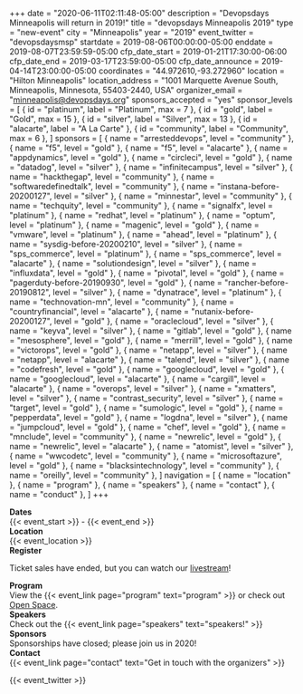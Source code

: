 +++
date = "2020-06-11T02:11:48-05:00"
description = "Devopsdays Minneapolis will return in 2019!"
title = "devopsdays Minneapolis 2019"
type = "new-event"
city = "Minneapolis"
year = "2019"
event_twitter = "devopsdaysmsp"
startdate = 2019-08-06T00:00:00-05:00
enddate = 2019-08-07T23:59:59-05:00
cfp_date_start = 2019-01-21T17:30:00-06:00
cfp_date_end = 2019-03-17T23:59:00-05:00
cfp_date_announce = 2019-04-14T23:00:00-05:00
coordinates = "44.972610,-93.272960"
location = "Hilton Minneapolis"
location_address = "1001 Marquette Avenue South, Minneapolis, Minnesota, 55403-2440, USA"
organizer_email = "minneapolis@devopsdays.org"
sponsors_accepted = "yes"
sponsor_levels = [
    { id = "platinum", label = "Platinum", max = 7 },
    { id = "gold", label = "Gold", max = 15 },
    { id = "silver", label = "Silver", max = 13 },
    { id = "alacarte", label = "A La Carte" },
    { id = "community", label = "Community", max = 6 },
]
sponsors = [
    { name = "arresteddevops", level = "community" },
    { name = "f5", level = "gold" },
    { name = "f5", level = "alacarte" },
    { name = "appdynamics", level = "gold" },
    { name = "circleci", level = "gold" },
    { name = "datadog", level = "silver" },
    { name = "infinitecampus", level = "silver" },
    { name = "hackthegap", level = "community" },
    { name = "softwaredefinedtalk", level = "community" },
    { name = "instana-before-20200127", level = "silver" },
    { name = "minnestar", level = "community" },
    { name = "techquity", level = "community" },
    { name = "signalfx", level = "platinum" },
    { name = "redhat", level = "platinum" },
    { name = "optum", level = "platinum" },
    { name = "magenic", level = "gold" },
    { name = "vmware", level = "platinum" },
    { name = "ahead", level = "platinum" },
    { name = "sysdig-before-20200210", level = "silver" },
    { name = "sps_commerce", level = "platinum" },
    { name = "sps_commerce", level = "alacarte" },
    { name = "solutiondesign", level = "silver" },
    { name = "influxdata", level = "gold" },
    { name = "pivotal", level = "gold" },
    { name = "pagerduty-before-20190930", level = "gold" },
    { name = "rancher-before-20190812", level = "silver" },
    { name = "dynatrace", level = "platinum" },
    { name = "technovation-mn", level = "community" },
    { name = "countryfinancial", level = "alacarte" },
    { name = "nutanix-before-20200127", level = "gold" },
    { name = "oraclecloud", level = "silver" },
    { name = "keyva", level = "silver" },
    { name = "gitlab", level = "gold" },
    { name = "mesosphere", level = "gold" },
    { name = "merrill", level = "gold" },
    { name = "victorops", level = "gold" },
    { name = "netapp", level = "silver" },
    { name = "netapp", level = "alacarte" },
    { name = "talend", level = "silver" },
    { name = "codefresh", level = "gold" },
    { name = "googlecloud", level = "gold" },
    { name = "googlecloud", level = "alacarte" },
    { name = "cargill", level = "alacarte" },
    { name = "overops", level = "silver" },
    { name = "xmatters", level = "silver" },
    { name = "contrast_security", level = "silver" },
    { name = "target", level = "gold" },
    { name = "sumologic", level = "gold" },
    { name = "pepperdata", level = "gold" },
    { name = "logdna", level = "silver" },
    { name = "jumpcloud", level = "gold" },
    { name = "chef", level = "gold" },
    { name = "mnclude", level = "community" },
    { name = "newrelic", level = "gold" },
    { name = "newrelic", level = "alacarte" },
    { name = "atomist", level = "silver" },
    { name = "wwcodetc", level = "community" },
    { name = "microsoftazure", level = "gold" },
    { name = "blacksintechnology", level = "community" },
    { name = "oreilly", level = "community" },
]
navigation = [
    { name = "location" },
    { name = "program" },
    { name = "speakers" },
    { name = "contact" },
    { name = "conduct" },
]
+++
<!-- <div style="text-align:center;">
  {{< event_logo >}}
</div> -->

<div class = "row">
  <div class = "col-md-2">
    <strong>Dates</strong>
  </div>
  <div class = "col-md-8">
    {{< event_start >}} - {{< event_end >}}
  </div>
</div>

<div class = "row">
  <div class = "col-md-2">
    <strong>Location</strong>
  </div>
  <div class = "col-md-8">
    {{< event_location >}}
  </div>
</div>

<div class = "row">
  <div class = "col-md-2">
    <strong>Register</strong>
  </div>
  <div class = "col-md-8">

Ticket sales have ended, but you can watch our <a href="https://youtu.be/TxSX_uXDSR8">livestream</a>! 

  </div>
</div>

<div class = "row">
  <div class = "col-md-2">
    <strong>Program</strong>
  </div>
  <div class = "col-md-8">
    View the {{< event_link page="program" text="program" >}} or check out <a href="https://docs.google.com/spreadsheets/d/1kbQUJeV_La28xA2tLSnEWtVKFfWqD7MwXm9hiI08K_8/edit#gid=2100858314">Open Space</a>.
  </div>
</div>

<div class = "row">
  <div class = "col-md-2">
    <strong>Speakers</strong>
  </div>
  <div class = "col-md-8">
    Check out the {{< event_link page="speakers" text="speakers!" >}}
  </div>
</div>

<div class = "row">
  <div class = "col-md-2">
    <strong>Sponsors</strong>
  </div>
  <div class = "col-md-8">
Sponsorships have closed; please join us in 2020!
  </div>
</div>

<div class = "row">
  <div class = "col-md-2">
    <strong>Contact</strong>
  </div>
  <div class = "col-md-8">
    {{< event_link page="contact" text="Get in touch with the organizers" >}}
  </div>
</div>

{{< event_twitter >}}
